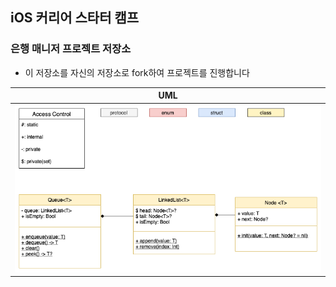 ## iOS 커리어 스타터 캠프

### 은행 매니저 프로젝트 저장소

- 이 저장소를 자신의 저장소로 fork하여 프로젝트를 진행합니다

|UML|
|---|
|![image](./UML/UML.png)|
